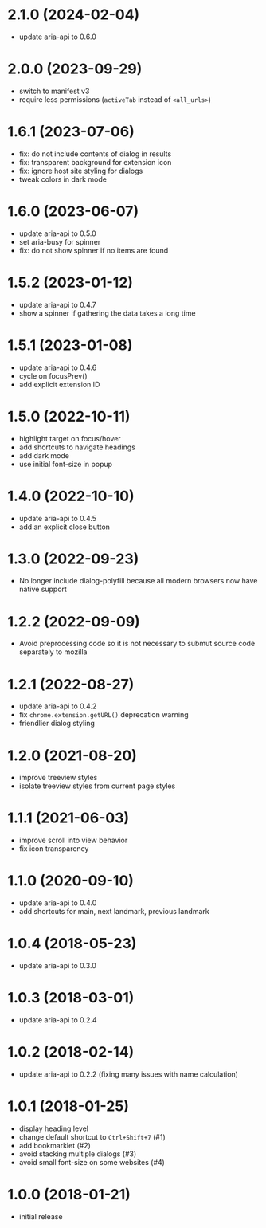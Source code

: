 # 2.1.0 (2024-02-04)

-   update aria-api to 0.6.0


# 2.0.0 (2023-09-29)

-   switch to manifest v3
-   require less permissions (`activeTab` instead of `<all_urls>`)


# 1.6.1 (2023-07-06)

-   fix: do not include contents of dialog in results
-   fix: transparent background for extension icon
-   fix: ignore host site styling for dialogs
-   tweak colors in dark mode


# 1.6.0 (2023-06-07)

-   update aria-api to 0.5.0
-   set aria-busy for spinner
-   fix: do not show spinner if no items are found


# 1.5.2 (2023-01-12)

-   update aria-api to 0.4.7
-   show a spinner if gathering the data takes a long time


# 1.5.1 (2023-01-08)

-   update aria-api to 0.4.6
-   cycle on focusPrev()
-   add explicit extension ID


# 1.5.0 (2022-10-11)

-   highlight target on focus/hover
-   add shortcuts to navigate headings
-   add dark mode
-   use initial font-size in popup


# 1.4.0 (2022-10-10)

-   update aria-api to 0.4.5
-   add an explicit close button


# 1.3.0 (2022-09-23)

-   No longer include dialog-polyfill because all modern browsers now have
    native support


# 1.2.2 (2022-09-09)

-   Avoid preprocessing code so it is not necessary to submut source code
    separately to mozilla


# 1.2.1 (2022-08-27)

-   update aria-api to 0.4.2
-   fix `chrome.extension.getURL()` deprecation warning
-   friendlier dialog styling


# 1.2.0 (2021-08-20)

-   improve treeview styles
-   isolate treeview styles from current page styles


# 1.1.1 (2021-06-03)

-   improve scroll into view behavior
-   fix icon transparency


# 1.1.0 (2020-09-10)

-   update aria-api to 0.4.0
-   add shortcuts for main, next landmark, previous landmark


# 1.0.4 (2018-05-23)

-   update aria-api to 0.3.0


# 1.0.3 (2018-03-01)

-   update aria-api to 0.2.4


# 1.0.2 (2018-02-14)

-   update aria-api to 0.2.2 (fixing many issues with name calculation)


# 1.0.1 (2018-01-25)

-   display heading level
-   change default shortcut to `Ctrl+Shift+7` (#1)
-   add bookmarklet (#2)
-   avoid stacking multiple dialogs (#3)
-   avoid small font-size on some websites (#4)


# 1.0.0 (2018-01-21)

-   initial release
